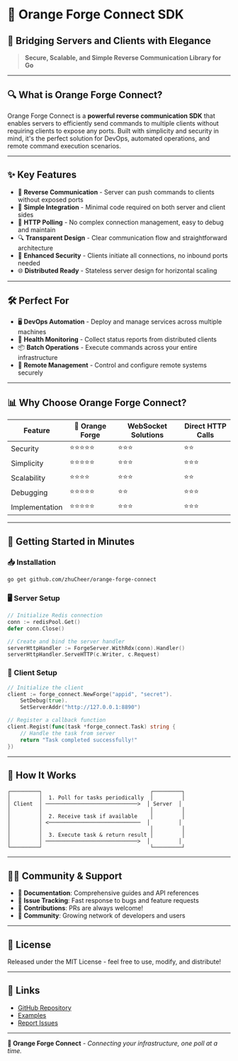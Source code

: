 # 🍊 Orange Forge Connect SDK

## 🌉 Bridging Servers and Clients with Elegance

> **Secure, Scalable, and Simple Reverse Communication Library for Go**

---

## 🔍 What is Orange Forge Connect?

Orange Forge Connect is a **powerful reverse communication SDK** that enables servers to efficiently send commands to multiple clients without requiring clients to expose any ports. Built with simplicity and security in mind, it's the perfect solution for DevOps, automated operations, and remote command execution scenarios.

---

## ✨ Key Features

- 🔄 **Reverse Communication** - Server can push commands to clients without exposed ports
- 🚀 **Simple Integration** - Minimal code required on both server and client sides
- 🔌 **HTTP Polling** - No complex connection management, easy to debug and maintain
- 🔍 **Transparent Design** - Clear communication flow and straightforward architecture
- 🔐 **Enhanced Security** - Clients initiate all connections, no inbound ports needed
- 🌐 **Distributed Ready** - Stateless server design for horizontal scaling

---

## 🛠️ Perfect For

- 🖥️ **DevOps Automation** - Deploy and manage services across multiple machines
- 🔔 **Health Monitoring** - Collect status reports from distributed clients
- 📦 **Batch Operations** - Execute commands across your entire infrastructure
- 🔧 **Remote Management** - Control and configure remote systems securely

---

## 📊 Why Choose Orange Forge Connect?

| Feature | 🍊 Orange Forge | WebSocket Solutions | Direct HTTP Calls |
|---------|----------------|---------------------|-------------------|
| Security | ⭐⭐⭐⭐⭐ | ⭐⭐⭐ | ⭐⭐ |
| Simplicity | ⭐⭐⭐⭐⭐ | ⭐⭐⭐ | ⭐⭐⭐ |
| Scalability | ⭐⭐⭐⭐ | ⭐⭐⭐ | ⭐⭐ |
| Debugging | ⭐⭐⭐⭐⭐ | ⭐⭐ | ⭐⭐⭐ |
| Implementation | ⭐⭐⭐⭐⭐ | ⭐⭐⭐ | ⭐⭐⭐ |

---

## 🚀 Getting Started in Minutes

### 📥 Installation

```bash
go get github.com/zhuCheer/orange-forge-connect
```

### 🖥️ Server Setup

```go
// Initialize Redis connection
conn := redisPool.Get()
defer conn.Close()

// Create and bind the server handler
serverHttpHandler := ForgeServer.WithRdx(conn).Handler()
serverHttpHandler.ServeHTTP(c.Writer, c.Request)
```

### 📱 Client Setup

```go
// Initialize the client
client := forge_connect.NewForge("appid", "secret").
    SetDebug(true).
    SetServerAddr("http://127.0.0.1:8890")

// Register a callback function
client.Regist(func(task *forge_connect.Task) string {
    // Handle the task from server
    return "Task completed successfully!"
})
```

---

## 🔄 How It Works

```
┌─────────┐                                  ┌─────────┐
│         │  1. Poll for tasks periodically  │         │
│ Client  │ ─────────────────────────────>  │ Server  │
│         │                                  │         │
│         │  2. Receive task if available    │         │
│         │ <─────────────────────────────  │         │
│         │                                  │         │
│         │  3. Execute task & return result │         │
│         │ ─────────────────────────────>  │         │
└─────────┘                                  └─────────┘
```

---

## 👨‍💻 Community & Support

- 📝 **Documentation**: Comprehensive guides and API references
- 🐛 **Issue Tracking**: Fast response to bugs and feature requests
- 🤝 **Contributions**: PRs are always welcome!
- 💬 **Community**: Growing network of developers and users

---

## 📜 License

Released under the MIT License - feel free to use, modify, and distribute!

---

## 🔗 Links

- [GitHub Repository](https://github.com/zhuCheer/orange-forge-connect)
- [Examples](https://github.com/zhuCheer/orange-forge-connect/tree/main/example)
- [Report Issues](https://github.com/zhuCheer/orange-forge-connect/issues)

---

**🍊 Orange Forge Connect** - *Connecting your infrastructure, one poll at a time.*
# 